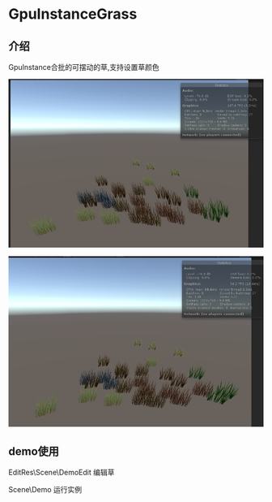 # GpuInstanceGrass
## 介绍

GpuInstance合批的可摆动的草,支持设置草颜色

![1](image/1.png)

![2](image/2.png)

## demo使用

EditRes\Scene\DemoEdit 编辑草 

Scene\Demo 运行实例

